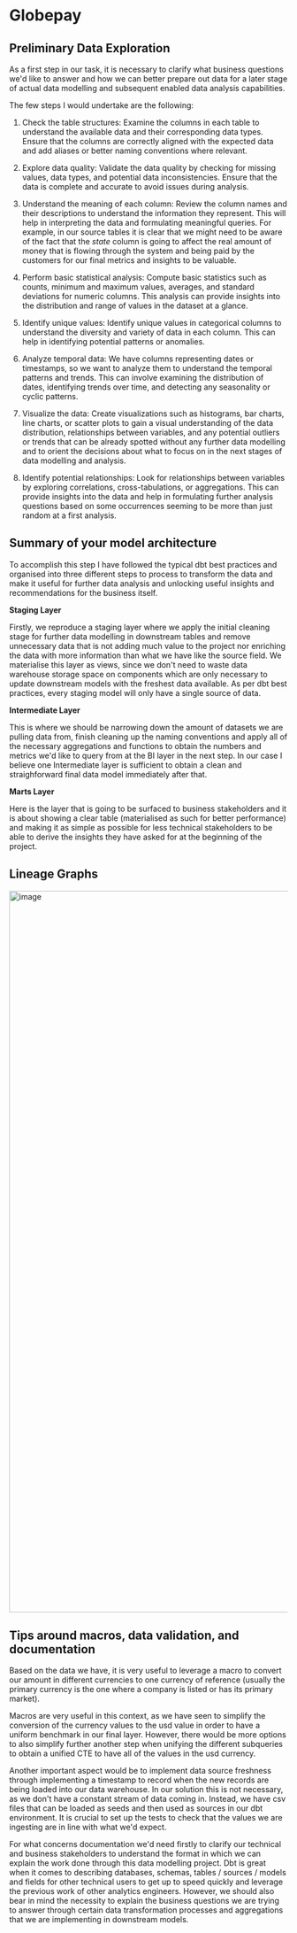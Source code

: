 # Globepay

## Preliminary Data Exploration
As a first step in our task, it is necessary to clarify what business questions we'd like to answer and how we can better prepare out data for a later stage of actual data modelling and subsequent enabled data analysis capabilities.

The few steps I would undertake are the following:

1. Check the table structures: Examine the columns in each table to understand the available data and their corresponding data types. Ensure that the columns are correctly aligned with the expected data and add aliases or better naming conventions where relevant.

2. Explore data quality: Validate the data quality by checking for missing values, data types, and potential data inconsistencies. Ensure that the data is complete and accurate to avoid issues during analysis.

3. Understand the meaning of each column: Review the column names and their descriptions to understand the information they represent. This will help in interpreting the data and formulating meaningful queries. For example, in our source tables it is clear that we might need to be aware of the fact that the _state_ column is going to affect the real amount of money that is flowing through the system and being paid by the customers for our final metrics and insights to be valuable.

4. Perform basic statistical analysis: Compute basic statistics such as counts, minimum and maximum values, averages, and standard deviations for numeric columns. This analysis can provide insights into the distribution and range of values in the dataset at a glance.

5. Identify unique values: Identify unique values in categorical columns to understand the diversity and variety of data in each column. This can help in identifying potential patterns or anomalies.

6. Analyze temporal data: We have columns representing dates or timestamps, so we want to analyze them to understand the temporal patterns and trends. This can involve examining the distribution of dates, identifying trends over time, and detecting any seasonality or cyclic patterns.

7. Visualize the data: Create visualizations such as histograms, bar charts, line charts, or scatter plots to gain a visual understanding of the data distribution, relationships between variables, and any potential outliers or trends that can be already spotted without any further data modelling and to orient the decisions about what to focus on in the next stages of data modelling and analysis.

8. Identify potential relationships: Look for relationships between variables by exploring correlations, cross-tabulations, or aggregations. This can provide insights into the data and help in formulating further analysis questions based on some occurrences seeming to be more than just random at a first analysis.

## Summary of your model architecture

To accomplish this step I have followed the typical dbt best practices and organised into three different steps to process to transform the data and make it useful for further data analysis and unlocking useful insights and recommendations for the business itself.

**Staging Layer**

Firstly, we reproduce a staging layer where we apply the initial cleaning stage for further data modelling in downstream tables and remove unnecessary data that is not adding much value to the project nor enriching the data with more information than what we have like the source field.
We materialise this layer as views, since we don't need to waste data warehouse storage space on components which are only necessary to update downstream models with the freshest data available.
As per dbt best practices, every staging model will only have a single source of data.

**Intermediate Layer**

This is where we should be narrowing down the amount of datasets we are pulling data from, finish cleaning up the naming conventions and apply all of the necessary aggregations and functions to obtain the numbers and metrics we'd like to query from at the BI layer in the next step. In our case I believe one Intermediate layer is sufficient to obtain a clean and straighforward final data model immediately after that.

**Marts Layer**

Here is the layer that is going to be surfaced to business stakeholders and it is about showing a clear table (materialised as such for better performance) and making it as simple as possible for less technical stakeholders to be able to derive the insights they have asked for at the beginning of the project.

## Lineage Graphs

<img width="1304" alt="image" src="https://github.com/ff9991/globepay/assets/73344026/c2e721e9-7ec0-4462-b90d-d4b1e0ef3f60">


## Tips around macros, data validation, and documentation
Based on the data we have, it is very useful to leverage a macro to convert our amount in different currencies to one currency of reference (usually the primary currency is the one where a company is listed or has its primary market).

Macros are very useful in this context, as we have seen to simplify the conversion of the currency values to the usd value in order to have a uniform benchmark in our final layer. However, there would be more options to also simplify further another step when unifying the different subqueries to obtain a unified CTE to have all of the values in the usd currency. 

Another important aspect would be to implement data source freshness through implementing a timestamp to record when the new records are being loaded into our data warehouse. In our solution this is not necessary, as we don't have a constant stream of data coming in. Instead, we have csv files that can be loaded as seeds and then used as sources in our dbt environment. 
It is crucial to set up the tests to check that the values we are ingesting are in line with what we'd expect.

For what concerns documentation we'd need firstly to clarify our technical and business stakeholders to understand the format in which we can explain the work done through this data modelling project.
Dbt is great when it comes to describing databases, schemas, tables / sources / models and fields for other technical users to get up to speed quickly and leverage the previous work of other analytics engineers.
However, we should also bear in mind the necessity to explain the business questions we are trying to answer through certain data transformation processes and aggregations that we are implementing in downstream models.
